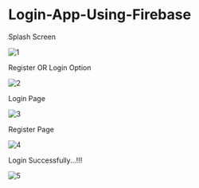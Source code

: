 # Login-App-Using-Firebase

Splash Screen

![1](https://user-images.githubusercontent.com/74703957/163765768-a3b10418-5a91-43b6-931f-48110561e048.png)


Register OR Login Option

![2](https://user-images.githubusercontent.com/74703957/163765771-1f4a7460-2624-4f8a-bef3-42251aa41904.png)


Login Page

![3](https://user-images.githubusercontent.com/74703957/163765784-9cb1bf2c-19e5-497f-8556-b57143f3bcd1.png)


Register Page

![4](https://user-images.githubusercontent.com/74703957/163765789-a793fbb0-1692-4e7f-9494-615e822a4e78.png)


Login Successfully...!!!

![5](https://user-images.githubusercontent.com/74703957/163765795-56248abc-ef00-4d6d-ac25-6daefb310406.png)

